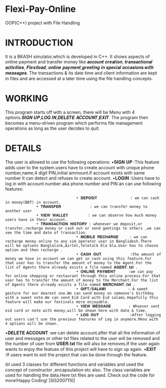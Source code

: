 # Flexi-Pay-Online
OOP(C++) project with File Handling
# INTRODUCTION
It is a BKASH simulator,which is developed in C++. It shows aspects of online payment and transfer money like 𝒂𝒄𝒄𝒐𝒖𝒏𝒕 𝒄𝒓𝒆𝒂𝒕𝒊𝒐𝒏, 𝒕𝒓𝒂𝒏𝒔𝒂𝒄𝒕𝒊𝒐𝒏𝒂𝒍 𝒂𝒄𝒕𝒊𝒗𝒊𝒕𝒊𝒆𝒔, 𝑭𝒍𝒆𝒙𝒊𝒍𝒐𝒂𝒅, 𝒐𝒏𝒍𝒊𝒏𝒆 𝒑𝒂𝒚𝒎𝒆𝒏𝒕,𝒈𝒓𝒆𝒆𝒕𝒊𝒏𝒈 𝒊𝒏 𝒔𝒑𝒆𝒄𝒊𝒂𝒍 𝒐𝒄𝒄𝒂𝒔𝒊𝒐𝒏𝒔 𝒘𝒊𝒕𝒉 𝒎𝒆𝒔𝒔𝒂𝒈𝒆𝒔. The transactions & its date time and client information are kept in files and are accessed at a later time using the file handling concepts.
# WORKING
This program starts off with a  screen, there will be Menu with 4 options.𝑺𝑰𝑮𝑵 𝑼𝑷,𝑳𝑶𝑮 𝑰𝑵,𝑫𝑬𝑳𝑬𝑻𝑬 𝑨𝑪𝑪𝑶𝑼𝑵𝑻,𝑬𝑿𝑰𝑻. The program then becomes a menu-driven program which performs file management operations as long as the user decides to quit.
# DETAILS
The user is allowed to use the following operations:
•𝐒𝐈𝐆𝐍 𝐔𝐏          :This feature adds user to the system.users have to create account with unique phone number,name,4 digit PIN,initial ammount.if account exists with same number it can detect and refuses to create account.
•𝐋𝐎𝐆𝐈𝐍            :Users have to log in with account number aka phone number and PIN an can use following features:

									• 𝐃𝐄𝐏𝐎𝐒𝐈𝐓               : we can cash in money(BDT) in account.  
                  • 𝐓𝐑𝐀𝐍𝐒𝐅𝐄𝐑             : we can transfer money to another user
                  • 𝐕𝐈𝐄𝐖 𝐖𝐀𝐋𝐋𝐄𝐓         : we can observe how much money users have in their account.
                  • 𝐓𝐑𝐀𝐍𝐒𝐀𝐂𝐓𝐈𝐎𝐍 𝐇𝐈𝐒𝐓𝐎𝐑𝐘 : whenever we deposit,or transfer,recharge money or cash out or send geetings to others ,we can see the time and date of transaction.
									• 𝐌𝐎𝐁𝐈𝐋𝐄 𝐑𝐄𝐂𝐇𝐀𝐑𝐆𝐄     : we can recharge money online to any sim operator user in Banglidesh.There will be options Banglalink,Airtel,Teletalk bla bla.User has to choose option and then recharge .
									• 𝐂𝐀𝐒𝐇 𝐎𝐔𝐓             :the amount of money we have in account we can get in cash using this feature.For that user has to transfer the amount of money to the Agent.For the list of Agents there already exists a file named 𝐀𝐆𝐄𝐍𝐓.𝐭𝐱𝐭 .
									• 𝐎𝐍𝐋𝐈𝐍𝐄 𝐏𝐀𝐘𝐌𝐄𝐍𝐓      :we can pay for online shopping or restaurant through this online process.For that user has to transfer the amount of money to the Merchant.For the list of Agents there already exists a file named 𝐌𝐄𝐑𝐂𝐇𝐀𝐍𝐓.𝐭𝐱𝐭 .
									• 𝐆𝐈𝐅𝐓/𝐒𝐀𝐋𝐀𝐌𝐈          : A sweet gesture for our dearest one.We can send money on someone's birthday with a sweet note.We can send Eid Card with Eid salami.Hopefully this feature will make our festivals more enjoyable.
									• 𝐕𝐈𝐄𝐖 𝐌𝐄𝐒𝐒𝐀𝐆𝐄        : Whoever sent eid card or note with money,will be shown here with date & time.
									• 𝐋𝐎𝐆 𝐎𝐔𝐓              :After logging out users can't use the previous features of Log in anymore.Menu with 4 options will be shown.
									
•𝐃𝐄𝐋𝐄𝐓𝐄 𝐀𝐂𝐂𝐎𝐔𝐍𝐓       :we can delete account.after that all the information of user and messages or other txt files related to the user will be removed and the number of user from 𝐔𝐒𝐄𝐑.𝐭𝐱𝐭 file will also be removes.If the user again wants to enjoy the featues of this project will have to sign up again.
•𝐄𝐗𝐈𝐓                   :If users want to exit the project that can be done through the feature.

⦾I used 3 classes for different functions and variables and used the concept of constructor ,encapsulation etc also. The class variables are used for handling the data.Here txt files are used.
Check out the code for more!Happy Coding!
|SIS2007110|
